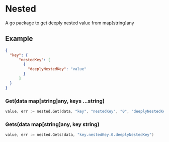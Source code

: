 # Nested

A go package to get deeply nested value from map[string]any

## Example
```json
{
  "key": {
      "nestedKey": [
        {
          "deeplyNestedKey": "value"
        }
      ]
  }
}

```
### Get(data map[string]any, keys ...string)
```go
value, err := nested.Get(data, "key", "nestedKey", "0", "deeplyNestedKey")
```
### Gets(data map[string]any, key string)
```go
value, err := nested.Gets(data, "key.nestedKey.0.deeplyNestedKey")
```
